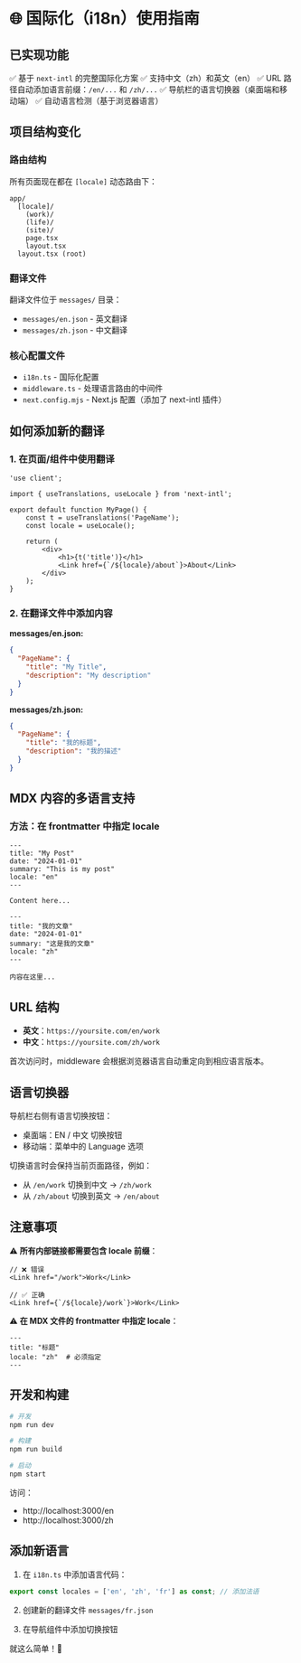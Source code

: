 # 🌐 国际化（i18n）使用指南

## 已实现功能

✅ 基于 `next-intl` 的完整国际化方案
✅ 支持中文（zh）和英文（en）
✅ URL 路径自动添加语言前缀：`/en/...` 和 `/zh/...`
✅ 导航栏的语言切换器（桌面端和移动端）
✅ 自动语言检测（基于浏览器语言）

## 项目结构变化

### 路由结构
所有页面现在都在 `[locale]` 动态路由下：
```
app/
  [locale]/
    (work)/
    (life)/
    (site)/
    page.tsx
    layout.tsx
  layout.tsx (root)
```

### 翻译文件
翻译文件位于 `messages/` 目录：
- `messages/en.json` - 英文翻译
- `messages/zh.json` - 中文翻译

### 核心配置文件
- `i18n.ts` - 国际化配置
- `middleware.ts` - 处理语言路由的中间件
- `next.config.mjs` - Next.js 配置（添加了 next-intl 插件）

## 如何添加新的翻译

### 1. 在页面/组件中使用翻译

```tsx
'use client';

import { useTranslations, useLocale } from 'next-intl';

export default function MyPage() {
    const t = useTranslations('PageName');
    const locale = useLocale();
    
    return (
        <div>
            <h1>{t('title')}</h1>
            <Link href={`/${locale}/about`}>About</Link>
        </div>
    );
}
```

### 2. 在翻译文件中添加内容

**messages/en.json:**
```json
{
  "PageName": {
    "title": "My Title",
    "description": "My description"
  }
}
```

**messages/zh.json:**
```json
{
  "PageName": {
    "title": "我的标题",
    "description": "我的描述"
  }
}
```

## MDX 内容的多语言支持

### 方法：在 frontmatter 中指定 locale

```mdx
---
title: "My Post"
date: "2024-01-01"
summary: "This is my post"
locale: "en"
---

Content here...
```

```mdx
---
title: "我的文章"
date: "2024-01-01"
summary: "这是我的文章"
locale: "zh"
---

内容在这里...
```

## URL 结构

- **英文**：`https://yoursite.com/en/work`
- **中文**：`https://yoursite.com/zh/work`

首次访问时，middleware 会根据浏览器语言自动重定向到相应语言版本。

## 语言切换器

导航栏右侧有语言切换按钮：
- 桌面端：EN / 中文 切换按钮
- 移动端：菜单中的 Language 选项

切换语言时会保持当前页面路径，例如：
- 从 `/en/work` 切换到中文 → `/zh/work`
- 从 `/zh/about` 切换到英文 → `/en/about`

## 注意事项

⚠️ **所有内部链接都需要包含 locale 前缀**：
```tsx
// ❌ 错误
<Link href="/work">Work</Link>

// ✅ 正确
<Link href={`/${locale}/work`}>Work</Link>
```

⚠️ **在 MDX 文件的 frontmatter 中指定 locale**：
```mdx
---
title: "标题"
locale: "zh"  # 必须指定
---
```

## 开发和构建

```bash
# 开发
npm run dev

# 构建
npm run build

# 启动
npm start
```

访问：
- http://localhost:3000/en
- http://localhost:3000/zh

## 添加新语言

1. 在 `i18n.ts` 中添加语言代码：
```ts
export const locales = ['en', 'zh', 'fr'] as const; // 添加法语
```

2. 创建新的翻译文件 `messages/fr.json`

3. 在导航组件中添加切换按钮

就这么简单！🎉

